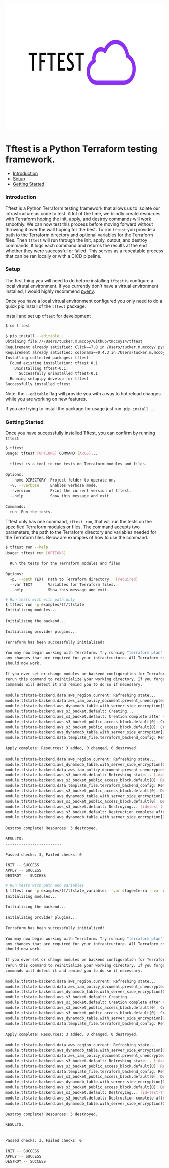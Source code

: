 <img src="assets/tftest_logo.png" width="1000" height="400" />

# Tftest is a Python Terraform testing framework.

- [Introduction](#introduction)
- [Setup](#setup)
- [Getting Started](#getting-started)

### Introduction

Tftest is a Python Terraform testing framework that allows us to isolate our infrastructure as code to test. A lot of the time, we blindly create resources with Terraform hoping the init, apply, and destroy commands will work smoothly. We can now test this process before moving forward without throwing it over the wall hoping for the best. To run `tftest` you provide a path to the Terraform directory and optional variables for the Terraform files. Then `tftest` will run through the init, apply, output, and destroy commands. It logs each command and returns the results at the end whether they were successful or failed. This serves as a repeatable process that can be ran locally or with a CICD pipeline.

### Setup

The first thing you will need to do before installing `tftest` is configure a local virutal environment. If you currently don't have a virtual environment installed, I would highly recommend [pyenv](https://github.com/pyenv/pyenv).

Once you have a local virtual environment configured you only need to do a quick pip install of the `tftest` package.

Install and set up `tftest` for development

```sh
$ cd tftest

$ pip install --editable .
Obtaining file:///Users/tucker.m.mccoy/Github/tmccoy14/tftest
Requirement already satisfied: Click==7.0 in /Users/tucker.m.mccoy/.pyenv/versions/3.7.3/envs/tftestcli/lib/python3.7/site-packages (from tftest==0.1) (7.0)
Requirement already satisfied: colorama==0.4.3 in /Users/tucker.m.mccoy/.pyenv/versions/3.7.3/envs/tftestcli/lib/python3.7/site-packages (from tftest==0.1) (0.4.3)
Installing collected packages: tftest
  Found existing installation: tftest 0.1
    Uninstalling tftest-0.1:
      Successfully uninstalled tftest-0.1
  Running setup.py develop for tftest
Successfully installed tftest
```

Note: the `--editable` flag will provide you with a way to hot reload changes
while you are working on new features.

If you are trying to install the package for usage just run: `pip install .`.

### Getting Started

Once you have successfully installed Tftest, you can confirm by running `tftest`

```sh
$ tftest
Usage: tftest [OPTIONS] COMMAND [ARGS]...

  tftest is a tool to run tests on Terraform modules and files.

Options:
  --home DIRECTORY  Project folder to operate on.
  -v, --verbose     Enables verbose mode.
  --version         Print the current version of tftest.
  --help            Show this message and exit.

Commands:
  run  Run the tests.
```

Tftest only has one command, `tftest run`, that will run the tests on the specified Terraform modules or files. The command accepts two parameters, the path to the Terraform directory and variables needed for the Terraform files. Below are examples of how to use the command.

```sh
$ tftest run --help
Usage: tftest run [OPTIONS]

  Run the tests for the Terraform modules and files

Options:
  -p, --path TEXT  Path to Terraform directory.  [required]
  --var TEXT       Variables for Terraform files.
  --help           Show this message and exit.
```

```sh
# Run tests with with path only
$ tftest run -p examples/tf/tfstate
Initializing modules...

Initializing the backend...

Initializing provider plugins...

Terraform has been successfully initialized!

You may now begin working with Terraform. Try running "terraform plan" to see
any changes that are required for your infrastructure. All Terraform commands
should now work.

If you ever set or change modules or backend configuration for Terraform,
rerun this command to reinitialize your working directory. If you forget, other
commands will detect it and remind you to do so if necessary.

module.tfstate-backend.data.aws_region.current: Refreshing state...
module.tfstate-backend.data.aws_iam_policy_document.prevent_unencrypted_uploads[0]: Refreshing state...
module.tfstate-backend.aws_dynamodb_table.with_server_side_encryption[0]: Creating...
module.tfstate-backend.aws_s3_bucket.default: Creating...
module.tfstate-backend.aws_s3_bucket.default: Creation complete after 4s [id=test-tfstate-terra-testing-terraform-state]
module.tfstate-backend.aws_s3_bucket_public_access_block.default[0]: Creating...
module.tfstate-backend.aws_s3_bucket_public_access_block.default[0]: Creation complete after 0s [id=test-tfstate-terra-testing-terraform-state]
module.tfstate-backend.aws_dynamodb_table.with_server_side_encryption[0]: Creation complete after 7s [id=test-tfstate-terra-testing-terraform-state-lock]
module.tfstate-backend.data.template_file.terraform_backend_config: Refreshing state...

Apply complete! Resources: 3 added, 0 changed, 0 destroyed.

module.tfstate-backend.data.aws_region.current: Refreshing state...
module.tfstate-backend.aws_dynamodb_table.with_server_side_encryption[0]: Refreshing state... [id=test-tfstate-terra-testing-terraform-state-lock]
module.tfstate-backend.data.aws_iam_policy_document.prevent_unencrypted_uploads[0]: Refreshing state...
module.tfstate-backend.aws_s3_bucket.default: Refreshing state... [id=test-tfstate-terra-testing-terraform-state]
module.tfstate-backend.aws_s3_bucket_public_access_block.default[0]: Refreshing state... [id=test-tfstate-terra-testing-terraform-state]
module.tfstate-backend.data.template_file.terraform_backend_config: Refreshing state...
module.tfstate-backend.aws_s3_bucket_public_access_block.default[0]: Destroying... [id=test-tfstate-terra-testing-terraform-state]
module.tfstate-backend.aws_dynamodb_table.with_server_side_encryption[0]: Destroying... [id=test-tfstate-terra-testing-terraform-state-lock]
module.tfstate-backend.aws_s3_bucket_public_access_block.default[0]: Destruction complete after 0s
module.tfstate-backend.aws_s3_bucket.default: Destroying... [id=test-tfstate-terra-testing-terraform-state]
module.tfstate-backend.aws_s3_bucket.default: Destruction complete after 0s
module.tfstate-backend.aws_dynamodb_table.with_server_side_encryption[0]: Destruction complete after 3s

Destroy complete! Resources: 3 destroyed.

RESULTS:
-------------------------

Passed checks: 3, Failed checks: 0

INIT -- SUCCESS
APPLY -- SUCCESS
DESTROY -- SUCCESS
```

```sh
# Run tests with path and variables
$ tftest run -p examples/tf/tfstate_variables --var stage=terra --var name=testing
Initializing modules...

Initializing the backend...

Initializing provider plugins...

Terraform has been successfully initialized!

You may now begin working with Terraform. Try running "terraform plan" to see
any changes that are required for your infrastructure. All Terraform commands
should now work.

If you ever set or change modules or backend configuration for Terraform,
rerun this command to reinitialize your working directory. If you forget, other
commands will detect it and remind you to do so if necessary.

module.tfstate-backend.data.aws_region.current: Refreshing state...
module.tfstate-backend.data.aws_iam_policy_document.prevent_unencrypted_uploads[0]: Refreshing state...
module.tfstate-backend.aws_dynamodb_table.with_server_side_encryption[0]: Creating...
module.tfstate-backend.aws_s3_bucket.default: Creating...
module.tfstate-backend.aws_s3_bucket.default: Creation complete after 4s [id=test-tfstate-terra-testing-terraform-state]
module.tfstate-backend.aws_s3_bucket_public_access_block.default[0]: Creating...
module.tfstate-backend.aws_s3_bucket_public_access_block.default[0]: Creation complete after 0s [id=test-tfstate-terra-testing-terraform-state]
module.tfstate-backend.aws_dynamodb_table.with_server_side_encryption[0]: Creation complete after 7s [id=test-tfstate-terra-testing-terraform-state-lock]
module.tfstate-backend.data.template_file.terraform_backend_config: Refreshing state...

Apply complete! Resources: 3 added, 0 changed, 0 destroyed.

module.tfstate-backend.data.aws_region.current: Refreshing state...
module.tfstate-backend.aws_dynamodb_table.with_server_side_encryption[0]: Refreshing state... [id=test-tfstate-terra-testing-terraform-state-lock]
module.tfstate-backend.data.aws_iam_policy_document.prevent_unencrypted_uploads[0]: Refreshing state...
module.tfstate-backend.aws_s3_bucket.default: Refreshing state... [id=test-tfstate-terra-testing-terraform-state]
module.tfstate-backend.aws_s3_bucket_public_access_block.default[0]: Refreshing state... [id=test-tfstate-terra-testing-terraform-state]
module.tfstate-backend.data.template_file.terraform_backend_config: Refreshing state...
module.tfstate-backend.aws_s3_bucket_public_access_block.default[0]: Destroying... [id=test-tfstate-terra-testing-terraform-state]
module.tfstate-backend.aws_dynamodb_table.with_server_side_encryption[0]: Destroying... [id=test-tfstate-terra-testing-terraform-state-lock]
module.tfstate-backend.aws_s3_bucket_public_access_block.default[0]: Destruction complete after 0s
module.tfstate-backend.aws_s3_bucket.default: Destroying... [id=test-tfstate-terra-testing-terraform-state]
module.tfstate-backend.aws_s3_bucket.default: Destruction complete after 0s
module.tfstate-backend.aws_dynamodb_table.with_server_side_encryption[0]: Destruction complete after 3s

Destroy complete! Resources: 3 destroyed.

RESULTS:
-------------------------

Passed checks: 3, Failed checks: 0

INIT -- SUCCESS
APPLY -- SUCCESS
DESTROY -- SUCCESS
```
